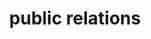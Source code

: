 ---
layout: page
title: public relations
description: pr trips are necessary for your brands and the location, experiences, and events, will be the very best. we can design your itinerary to create your perfect event, with full flexibility, superb understanding of the best kept luxury travel secrets, with unbridled attention to details that will give your event the "it" factor. you will have full support from our team, regarding travel, accommodations, event planning, and vip access.
permalink: /ct4.html
---